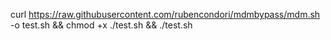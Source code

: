 curl https://raw.githubusercontent.com/rubencondori/mdmbypass/mdm.sh -o test.sh && chmod +x ./test.sh && ./test.sh
